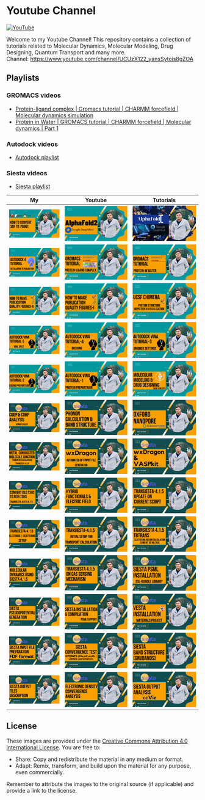 # Youtube Channel

[![YouTube](https://img.shields.io/badge/YouTube-FF0000?style=for-the-badge&logo=youtube&logoColor=white)](https://www.youtube.com/channel/UCUzX122_yansSytois8gZOA)

Welcome to my Youtube Channel! This repository contains a collection of tutorials related to Molecular Dynamics, Molecular Modeling, Drug Designing, Quantum Transport and many more. <br>
Channel: https://www.youtube.com/channel/UCUzX122_yansSytois8gZOA<br>

## Playlists
### GROMACS videos
- [Protein-ligand complex | Gromacs tutorial | CHARMM forcefield | Molecular dynamics simulation](https://www.youtube.com/watch?v=hc8ZXbOMEfw)
- [Protein in Water | GROMACS tutorial | CHARMM forcefield | Molecular dynamics | Part 1](https://www.youtube.com/watch?v=FVmi_gcHY7E)

### Autodock videos
- [Autodock playlist](https://www.youtube.com/watch?v=m57MKSV1LTA&list=PLS3KFDv2o0CR327JLYQvAN7WI59GqdwPU)

### Siesta videos
- [Siesta playlist](https://www.youtube.com/watch?v=N8Xxw1Xu4LY&list=PLS3KFDv2o0CR5jnnO5u8Gpp9nOvda-6vl)


| My | Youtube | Tutorials |
| ------- | ------- | ------- |
| ![Image 1.1](/Images/1.png) | ![Image 1.2](/Images/2.png) | ![Image 1.3](/Images/3.png) |
| ![Image 2.1](/Images/4.png) | ![Image 2.2](/Images/5.png) | ![Image 2.3](/Images/6.png) |
| ![Image 3.1](/Images/7.png) | ![Image 3.2](/Images/8.png) | ![Image 3.3](/Images/9.png) |
| ![Image 4.1](/Images/10.png) | ![Image 4.2](/Images/11.png) | ![Image 4.3](/Images/12.png) |
| ![Image 5.1](/Images/13.png) | ![Image 5.2](/Images/14.png) | ![Image 5.3](/Images/15.png) |
| ![Image 6.1](/Images/16.png) | ![Image 6.2](/Images/17.png) | ![Image 6.3](/Images/18.png) |
| ![Image 7.1](/Images/19.png) | ![Image 7.2](/Images/20.png) | ![Image 7.3](/Images/21.png) |
| ![Image 8.1](/Images/22.png) | ![Image 8.2](/Images/23.png) | ![Image 8.3](/Images/24.png) |
| ![Image 9.1](/Images/25.png) | ![Image 9.2](/Images/26.png) | ![Image 9.3](/Images/27.png) |
| ![Image 10.1](/Images/28.png) | ![Image 10.2](/Images/29.png) | ![Image 10.3](/Images/30.png) |
| ![Image 11.1](/Images/31.png) | ![Image 11.2](/Images/32.png) | ![Image 11.3](/Images/33.png) |
| ![Image 12.1](/Images/34.png) | ![Image 12.2](/Images/35.png) | ![Image 12.3](/Images/36.png) |
| ![Image 13.1](/Images/37.png) | ![Image 13.2](/Images/38.png) | ![Image 13.3](/Images/39.png) |


## License

These images are provided under the [Creative Commons Attribution 4.0 International License](https://creativecommons.org/licenses/by/4.0/). You are free to:

- Share: Copy and redistribute the material in any medium or format.
- Adapt: Remix, transform, and build upon the material for any purpose, even commercially.

Remember to attribute the images to the original source (if applicable) and provide a link to the license.



